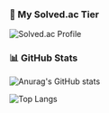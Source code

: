 ### 🌱 My Solved.ac Tier
![Solved.ac Profile](http://mazassumnida.wtf/api/v2/generate_badge?boj=wjdgh9806)

### 📊 GitHub Stats
![Anurag's GitHub stats](https://github-readme-stats.vercel.app/api?username=jun9ho&show_icons=true&theme=radical)

![Top Langs](https://github-readme-stats.vercel.app/api/top-langs/?username=jun9ho&layout=compact&theme=radical)
<!--
**jun9ho/jun9ho** is a ✨ _special_ ✨ repository because its `README.md` (this file) appears on your GitHub profile.

Here are some ideas to get you started:

- 🔭 I’m currently working on ...
- 🌱 I’m currently learning ...
- 👯 I’m looking to collaborate on ...
- 🤔 I’m looking for help with ...
- 💬 Ask me about ...
- 📫 How to reach me: ...
- 😄 Pronouns: ...
- ⚡ Fun fact: ...
-->
